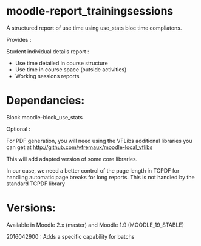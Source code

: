 moodle-report_trainingsessions
==============================

A structured report of use time using use_stats bloc time compliatons.

Provides : 

Student individual details report :
* Use time detailed in course structure
* Use time in course space (outside activities)
* Working sessions reports 

Dependancies: 
===============
Block moodle-block_use_stats

Optional :

For PDF generation, you will need using the VFLibs additional libraries you can get at 
http://github.com/vfremaux/moodle-local_vflibs

This will add adapted version of some core libraries. 

In our case, we need a better control of the page length in TCPDF for handling automatic
page breaks for long reports. This is not handled by the standard TCPDF library


Versions:
=========
Available in Moodle 2.x (master) and Moodle 1.9 (MOODLE_19_STABLE)

2016042900 : Adds a specific capability for batchs


